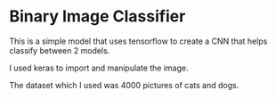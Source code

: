 # Binary Image Classifier
This is a simple model that uses tensorflow to create a CNN that helps classify between 2 models.

I used keras to import and manipulate the image.

The dataset which I used was 4000 pictures of cats and dogs.
